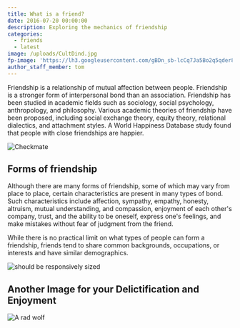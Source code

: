 ```yaml
---
title: What is a friend?
date: 2016-07-20 00:00:00
description: Exploring the mechanics of friendship
categories:
  - friends
  - latest
image: /uploads/CultDind.jpg
fp-image: 'https://lh3.googleusercontent.com/gBDn_sb-lcCq7Ja5Bo2q5qder8cy212OP9DUJLbYxCiKdcPE8QHhsXcPtezFyziLjf9itxJAkiOPLmM=w1680-h1050-rw-no'
author_staff_member: tom
---
```



Friendship is a relationship of mutual affection between people. Friendship is a stronger form of interpersonal bond than an association. Friendship has been studied in academic fields such as sociology, social psychology, anthropology, and philosophy. Various academic theories of friendship have been proposed, including social exchange theory, equity theory, relational dialectics, and attachment styles. A World Happiness Database study found that people with close friendships are happier.

![Checkmate](https://source.unsplash.com/random/1500x1000)

## Forms of friendship

Although there are many forms of friendship, some of which may vary from place to place, certain characteristics are present in many types of bond. Such characteristics include affection, sympathy, empathy, honesty, altruism, mutual understanding, and compassion, enjoyment of each other's company, trust, and the ability to be oneself, express one's feelings, and make mistakes without fear of judgment from the friend.

While there is no practical limit on what types of people can form a friendship, friends tend to share common backgrounds, occupations, or interests and have similar demographics.

<img src="https://res.cloudinary.com/maxgoldhouse/image/upload/w_auto/1390/9i.jpg" sizes="(max-width: 320px) 100vw,(max-width: 800px) 750px, (max-width: 900px) 80vw, 750px" alt="should be responsively sized"/>

## Another Image for your Delictification and Enjoyment

<img src="https://res.cloudinary.com/maxgoldhouse/image/upload/w_320/1390/9i.jpg"
     srcset="https://res.cloudinary.com/maxgoldhouse/image/upload/w_320/1390/9i.jpg?l 1024w, https://res.cloudinary.com/maxgoldhouse/image/upload/w_320/1390/9i.jpg?m 640w, https://res.cloudinary.com/maxgoldhouse/image/upload/w_320/1390/9i.jpg?s 320w"
          alt="A rad wolf">